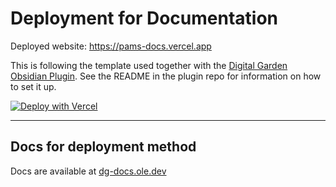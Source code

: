 # Deployment for Documentation

Deployed website: https://pams-docs.vercel.app

This is following the template used together with the [Digital Garden Obsidian Plugin](https://github.com/oleeskild/Obsidian-Digital-Garden). 
See the README in the plugin repo for information on how to set it up.

[![Deploy with Vercel](https://vercel.com/button)](https://vercel.com/new/clone?repository-url=https://github.com/oleeskild/digitalgarden)

---
## Docs for deployment method
Docs are available at [dg-docs.ole.dev](https://dg-docs.ole.dev/)
